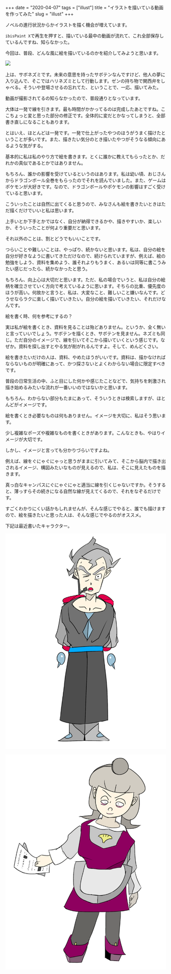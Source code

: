 +++
date = "2020-04-07"
tags = ["illust"]
title = "イラストを描いている動画を作ってみた"
slug = "illust"
+++

ノベルの進行状況からかイラストを描く機会が増えています。

`ibisPaint X`で再生を押すと、描いている最中の動画が流れて、これ全部保存しているんですね、知らなかった。

今回は、普段、どんな風に絵を描いているのかを紹介してみようと思います。

![](/img/m_sabonezumi.gif)

上は、サボネズミです。未来の意思を持ったサボテンなんですけど、他人の夢に入り込んで、そこではハリネズミとして行動します。ゼンの持ち物で関西弁をしゃべる。そういや登場させるの忘れてた、ということで、一応、描いてみた。

動画が撮影されてるの知らなかったので、普段通りとなっています。

大体は一発で線を引きます。最も時間がかかってるのは完成したあとですね。ここちょっと変と思った部分の修正です。全体的に変だとかなってしまうと、全部書き直しになることもあります。

とはいえ、ほとんどは一発です。一発で仕上がったやつのほうがうまく描けたということが多いです。また、描きたい気分のとき描いたやつがそうなる傾向にあるような気がする。

基本的に私は私のやり方で絵を書きます。とくに誰かに教えてもらったとか、だれかの真似であるとかではありません。

もちろん、誰かの影響を受けているというのはあります。私は幼い頃、おじさんからドラゴンボール全巻をもらったのでそれを読んでいました。また、ゲームはポケモンが大好きです。なので、ドラゴンボールやポケモンの影響はすごく受けていると思います。

こういったことは自然に出てくると思うので、みなさんも絵を書きたいときはただ描くだけでいいと私は思います。

上手いとか下手とかではなく、自分が納得できるかや、描きやすいか、楽しいか、そういったことが何より重要だと思います。

それ以外のことは、割とどうでもいいことです。

つらいことや難しいことは、やっぱり、続かないと思います。私は、自分の絵を自分が好きなように書いてきただけなので、続けられていますが、例えば、絵の勉強をしよう、資料を集めよう、誰それよりもうまく、あるいは同等に書こうみたい感じだったら、続かなかったと思う。

もちろん、向上心は大切だと思います。ただ、私の場合でいうと、私は自分の絵柄を確立させていく方向で考えているように思います。そちらの比重、優先度のほうが高い。何故かと言うと、私は、大変なこと、難しいこと嫌いなんです。どうせならラクに楽しく描いていきたい。自分の絵を描いていきたい、それだけなんです。

絵を書く時、何を参考にするの？

実は私が絵を書くとき、資料を見ることは殆どありません。というか、全く無いと言っていいでしょう。サボテンを描くとき、サボテンを見ません。ネズミも同じ。ただ自分のイメージで、線を引いてそこから描いていくという感じです。なぜか。資料を探し出すとやる気が削がれるんですよ。そして、めんどくさい。

絵を書きたいだけの人は、資料、やめたほうがいいです。資料は、描かなければならないものが明確にあって、かつ探さないとよくわからない場合に限定すべきです。

普段の日常生活の中、ふと目にした何かや感じたことなどで、気持ちを刺激され描き始めるみたいな流れが一番いいのではないかと思います。

もちろん、わからない部分もたまにあって、そういうときは検索しますが、ほとんどがイメージです。

絵を書くとき必要なものは何もありません。イメージを大切に、私はそう思います。

少し複雑なポーズや複雑なものを書くときがあります。こんなときも、やはりイメージが大切です。

しかし、イメージと言っても分かりづらいですよね。

例えば、線をぐにゃぐにゃっと思うがままに引いてみて、そこから脳内で描き出されるイメージ、構図みたいなものが見えるので、私は、そこに見えたものを描きます。

真っ白なキャンパスにぐにゃぐにゃと適当に線を引くじゃないですか。そうすると、薄っすらその続きになる自然な線が見えてくるので、それをなぞるだけです。

すごくわかりにくい話かもしれませんが、そんな感じでやると、誰でも描けますので、絵を描きたいと思った人は、そんな感じでやるのがオススメ。

下記は最近書いたキャラクター。

![](/img/game/c_ripo.png)

![](/img/game/c_kakiko.png)

